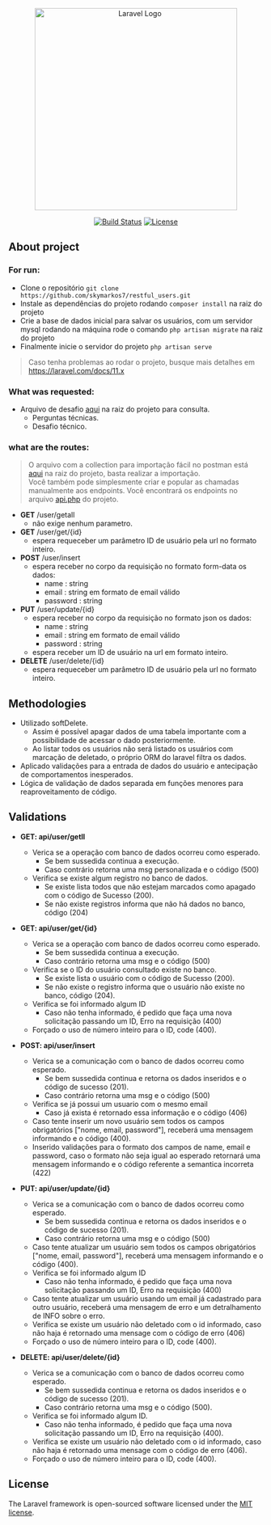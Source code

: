 <p align="center"><a href="https://laravel.com" target="_blank"><img src="https://raw.githubusercontent.com/laravel/art/master/logo-lockup/5%20SVG/2%20CMYK/1%20Full%20Color/laravel-logolockup-cmyk-red.svg" width="400" alt="Laravel Logo"></a></p>

<p align="center">
<a href="https://github.com/laravel/framework/actions"><img src="https://github.com/laravel/framework/workflows/tests/badge.svg" alt="Build Status"></a>
<a href="https://packagist.org/packages/laravel/framework"><img src="https://img.shields.io/packagist/l/laravel/framework" alt="License"></a>
</p>

## About project
### For run:
 - Clone o repositório `git clone https://github.com/skymarkos7/restful_users.git`
 - Instale as dependências do projeto rodando `composer install` na raiz do projeto
 - Crie a base de dados inicial para salvar os usuários, com um servidor mysql rodando na máquina rode o comando `php artisan migrate` na raiz do projeto
 - Finalmente inicie o servidor do projeto `php artisan serve`  
 > Caso tenha problemas ao rodar o projeto, busque mais detalhes em https://laravel.com/docs/11.x

 ### What was requested:
 - Arquivo de desafio [aqui](Teste-Técnico.pdf) na raiz do projeto para consulta.
    - Perguntas técnicas.
    - Desafio técnico.

### what are the routes:
 > O arquivo com a collection para importação fácil no postman está [aqui](resful-users.postman_collection.json) na raiz do projeto, basta realizar a importação.  
 > Você também pode simplesmente criar e popular as chamadas manualmente aos endpoints. Você encontrará os endpoints no arquivo [api.php](routes\api.php) do projeto.
- <b>GET</b> /user/getall
    - não exige nenhum parametro.
- <b>GET</b> /user/get/{id}
    - espera requeceber um parâmetro ID de usuário pela url no formato inteiro.
- <b>POST</b> /user/insert  
    - espera receber no corpo da requisição no formato form-data os dados:
        - name : string
        - email : string em formato de email válido
        - password : string
- <b>PUT</b> /user/update/{id}  
    - espera receber no corpo da requisição no formato json os dados:
        - name : string
        - email : string em formato de email válido
        - password : string
    - espera receber um ID de usuário na url em formato inteiro.
- <b>DELETE</b> /user/delete/{id}
    - espera requeceber um parâmetro ID de usuário pela url no formato inteiro.            


## Methodologies
- Utilizado softDelete.
    - Assim é possível apagar dados de uma tabela importante com a possibilidade de acessar o dado posteriormente.
    - Ao listar todos os usuários não será listado os usuários com marcação de deletado, o próprio ORM do laravel filtra os dados.
- Aplicado validações para a entrada de dados do usuário e antecipação de comportamentos inesperados.  
- Lógica de validação de dados separada em funções menores para reaproveitamento de código.  

## Validations
- <b>GET: api/user/getll</b>
    - Verica se a operação com banco de dados ocorreu como esperado.
        - Se bem sussedida continua a execução.
        - Caso contrário retorna uma msg personalizada e o código (500)
    - Verifica se existe algum registro no banco de dados.
        - Se existe lista todos que não estejam marcados como apagado com o código de Sucesso (200).
        - Se não existe registros informa que não há dados no banco, código (204)

- <b>GET: api/user/get/{id}</b> 
    - Verica se a operação com banco de dados ocorreu como esperado.
        - Se bem sussedida continua a execução.
        - Caso contrário retorna uma msg e o código (500)
    - Verifica se o ID do usuário consultado existe no banco.
        - Se existe lista o usuário com o código de Sucesso (200).
        - Se não existe o registro informa que o usuário não existe no banco, código (204).
    - Verifica se foi informado algum ID
        - Caso não tenha informado, é pedido que faça uma nova solicitação passando um ID, Erro na requisição (400)
    - Forçado o uso de número inteiro para o ID, code (400).  

- <b>POST: api/user/insert</b>    
    - Verica se a comunicação com o banco de dados ocorreu como esperado.
        - Se bem sussedida continua e retorna os dados inseridos e o código de sucesso (201).
        - Caso contrário retorna uma msg e o código (500)
    - Verifica se já possui um usuario com o mesmo email
        - Caso já exista é retornado essa informação e o código (406)
    - Caso tente inserir um novo usuário sem todos os campos obrigatórios ["nome, email, password"], receberá uma mensagem informando e o código (400).
    - Inserido validações para o formato dos campos de name, email e password, caso o formato não seja igual ao esperado retornará uma mensagem informando e o código referente a semantica incorreta (422)

- <b>PUT: api/user/update/{id}</b>    
    - Verica se a comunicação com o banco de dados ocorreu como esperado.
        - Se bem sussedida continua e retorna os dados inseridos e o código de sucesso (201).
        - Caso contrário retorna uma msg e o código (500)
    - Caso tente atualizar um usuário sem todos os campos obrigatórios ["nome, email, password"], receberá uma mensagem informando e o código (400).
    - Verifica se foi informado algum ID
        - Caso não tenha informado, é pedido que faça uma nova solicitação passando um ID, Erro na requisição (400)
    - Caso tente atualizar um usuário usando um email já cadastrado para outro usuário, receberá uma mensagem de erro e um detralhamento de INFO sobre o erro.
    - Verifica se existe um usuário não deletado com o id informado, caso não haja é retornado uma mensage com o código de erro (406)
    - Forçado o uso de número inteiro para o ID, code (400).

- <b>DELETE: api/user/delete/{id}</b>
    - Verica se a comunicação com o banco de dados ocorreu como esperado.
        - Se bem sussedida continua e retorna os dados inseridos e o código de sucesso (201).
        - Caso contrário retorna uma msg e o código (500).
    - Verifica se foi informado algum ID.
        - Caso não tenha informado, é pedido que faça uma nova solicitação passando um ID, Erro na requisição (400).
    - Verifica se existe um usuário não deletado com o id informado, caso não haja é retornado uma mensage com o código de erro (406).
    - Forçado o uso de número inteiro para o ID, code (400).

## License

The Laravel framework is open-sourced software licensed under the [MIT license](https://opensource.org/licenses/MIT).
